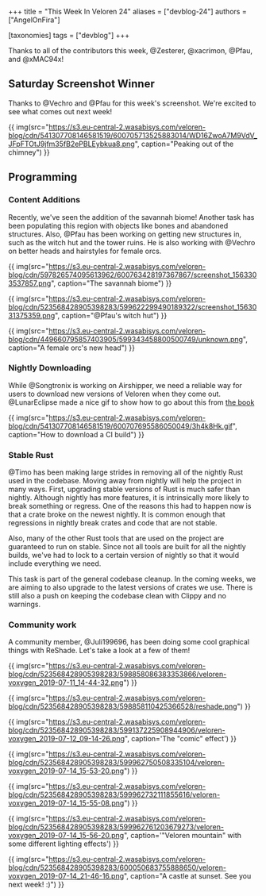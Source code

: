 +++
title = "This Week In Veloren 24"
aliases = ["devblog-24"]
authors = ["AngelOnFira"]

[taxonomies]
tags = ["devblog"]
+++

Thanks to all of the contributors this week, @Zesterer, @xacrimon, @Pfau, and @xMAC94x!

## Saturday Screenshot Winner

Thanks to @Vechro and @Pfau for this week's screenshot. We're excited to see what comes out next week!

{{ img(src="https://s3.eu-central-2.wasabisys.com/veloren-blog/cdn/541307708146581519/600705713525883014/WD16ZwoA7M9VdV_JFpFTOtJ9jfm35fB2ePBLEybkua8.png", caption="Peaking out of the chimney") }}

## Programming

### Content Additions

Recently, we've seen the addition of the savannah biome! Another task has been populating this region with objects like bones and abandoned structures. Also, @Pfau has been working on getting new structures in, such as the witch hut and the tower ruins. He is also working with @Vechro on better heads and hairstyles for female orcs.

{{ img(src="https://s3.eu-central-2.wasabisys.com/veloren-blog/cdn/597826574095613962/600763428197367867/screenshot_1563303537857.png", caption="The savannah biome") }}

{{ img(src="https://s3.eu-central-2.wasabisys.com/veloren-blog/cdn/523568428905398283/599622299490189322/screenshot_1563031375359.png", caption="@Pfau's witch hut") }}

{{ img(src="https://s3.eu-central-2.wasabisys.com/veloren-blog/cdn/449660795857403905/599343458800500749/unknown.png", caption="A female orc's new head") }}

### Nightly Downloading

While @Songtronix is working on Airshipper, we need a reliable way for users to download new versions of Veloren when they come out. @LunarEclipse made a nice gif to show how to go about this from [the book](https://book.veloren.net/download/index.html)

{{ img(src="https://s3.eu-central-2.wasabisys.com/veloren-blog/cdn/541307708146581519/600707695586050049/3h4k8Hk.gif", caption="How to download a CI build") }}

### Stable Rust

@Timo has been making large strides in removing all of the nightly Rust used in the codebase. Moving away from nightly will help the project in many ways. First, upgrading stable versions of Rust is much safer than nightly. Although nightly has more features, it is intrinsically more likely to break something or regress. One of the reasons this had to happen now is that a crate broke on the newest nightly. It is common enough that regressions in nightly break crates and code that are not stable.

Also, many of the other Rust tools that are used on the project are guaranteed to run on stable. Since not all tools are built for all the nightly builds, we've had to lock to a certain version of nightly so that it would include everything we need.

This task is part of the general codebase cleanup. In the coming weeks, we are aiming to also upgrade to the latest versions of crates we use. There is still also a push on keeping the codebase clean with Clippy and no warnings.

### Community work

A community member, @Juli199696, has been doing some cool graphical things with ReShade. Let's take a look at a few of them!

{{ img(src="https://s3.eu-central-2.wasabisys.com/veloren-blog/cdn/523568428905398283/598858086383353866/veloren-voxygen_2019-07-11_14-44-32.png") }}

{{ img(src="https://s3.eu-central-2.wasabisys.com/veloren-blog/cdn/523568428905398283/598858110425366528/reshade.png") }}

{{ img(src="https://s3.eu-central-2.wasabisys.com/veloren-blog/cdn/523568428905398283/599137225908944906/veloren-voxygen_2019-07-12_09-14-26.png", caption='The "comic" effect') }}

{{ img(src="https://s3.eu-central-2.wasabisys.com/veloren-blog/cdn/523568428905398283/599962750508335104/veloren-voxygen_2019-07-14_15-53-20.png") }}

{{ img(src="https://s3.eu-central-2.wasabisys.com/veloren-blog/cdn/523568428905398283/599962732111855616/veloren-voxygen_2019-07-14_15-55-08.png") }}

{{ img(src="https://s3.eu-central-2.wasabisys.com/veloren-blog/cdn/523568428905398283/599962761203679273/veloren-voxygen_2019-07-14_15-56-20.png", caption='"Veloren mountain" with some different lighting effects') }}

{{ img(src="https://s3.eu-central-2.wasabisys.com/veloren-blog/cdn/523568428905398283/600050683755888650/veloren-voxygen_2019-07-14_21-46-16.png", caption="A castle at sunset. See you next week! :)") }}
